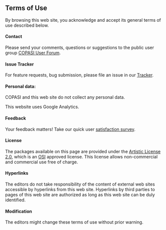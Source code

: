## Terms of Use
By browsing this web site, you acknowledge and accept its general terms of use described below.

#### Contact
Please send your comments, questions or suggestions to the public user group [COPASI User Forum](https://groups.google.com/g/copasi-user-forum). 

#### Issue Tracker
For feature requests, bug submission, please file an issue in our [Tracker](http://tracker.copasi.org/).

#### Personal data:
COPASI and this web site do not collect any personal data.

This website uses Google Analytics.

#### Feedback
Your  feedback matters! Take our quick user [satisfaction survey](https://de.surveymonkey.com/r/denbi-service?sc=nbi-sysbio&tool=copasi).

#### License
The packages available on this page are provided under the 
<a href='{{ site.baseurl }}/Download/License' >Artistic License 2.0</a>, which is an 
<a target='_blank' href='http://www.opensource.org/' >OSI</a> approved
license. This license allows non-commercial and commercial use free of charge. 

#### Hyperlinks
The editors do not take responsibility of the content of external web sites accessible by hyperlinks from this web site. Hyperlinks by third parties to pages of this web site are authorized as long as this web site can be duly identified.

#### Modification
The editors might change these terms of use without prior warning.
